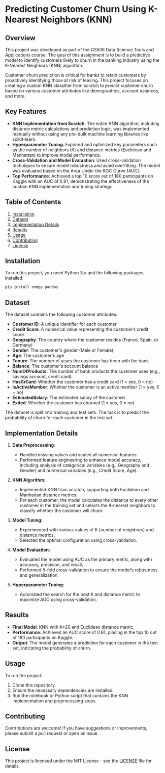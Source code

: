 # Predicting Customer Churn Using K-Nearest Neighbors (KNN)

## Overview
This project was developed as part of the CS506 Data Science Tools and Applications course. The goal of this assignment is to build a predictive model to identify customers likely to churn in the banking industry using the K-Nearest Neighbors (KNN) algorithm.

Customer churn prediction is critical for banks to retain customers by proactively identifying those at risk of leaving. This project focuses on creating a custom KNN classifier from scratch to predict customer churn based on various customer attributes like demographics, account balances, and more.

## Key Features
- **KNN Implementation from Scratch**: The entire KNN algorithm, including distance metric calculations and prediction logic, was implemented manually without using any pre-built machine learning libraries like scikit-learn.
- **Hyperparameter Tuning**: Explored and optimized key parameters such as the number of neighbors (K) and distance metrics (Euclidean and Manhattan) to improve model performance.
- **Cross-Validation and Model Evaluation**: Used cross-validation techniques to ensure model robustness and avoid overfitting. The model was evaluated based on the Area Under the ROC Curve (AUC).
- **Top Performance**: Achieved a top 10 score out of 180 participants on Kaggle with an AUC of 0.91, demonstrating the effectiveness of the custom KNN implementation and tuning strategy.

## Table of Contents
1. [Installation](#installation)
2. [Dataset](#dataset)
3. [Implementation Details](#implementation-details)
4. [Results](#results)
5. [Usage](#usage)
6. [Contributing](#contributing)
7. [License](#license)

## Installation
To run this project, you need Python 3.x and the following packages installed:

```bash
pip install numpy pandas
```

## Dataset
The dataset contains the following customer attributes:

- **Customer ID**: A unique identifier for each customer
- **Credit Score**: A numerical value representing the customer’s credit score
- **Geography**: The country where the customer resides (France, Spain, or Germany)
- **Gender**: The customer's gender (Male or Female)
- **Age**: The customer's age
- **Tenure**: The number of years the customer has been with the bank
- **Balance**: The customer’s account balance
- **NumOfProducts**: The number of bank products the customer uses (e.g., savings account, credit card)
- **HasCrCard**: Whether the customer has a credit card (1 = yes, 0 = no)
- **IsActiveMember**: Whether the customer is an active member (1 = yes, 0 = no)
- **EstimatedSalary**: The estimated salary of the customer
- **Exited**: Whether the customer has churned (1 = yes, 0 = no)

The dataset is split into training and test sets. The task is to predict the probability of churn for each customer in the test set.

## Implementation Details

1. **Data Preprocessing**:
   - Handled missing values and scaled all numerical features.
   - Performed feature engineering to enhance model accuracy, including analysis of categorical variables (e.g., Geography and Gender) and numerical variables (e.g., Credit Score, Age).

2. **KNN Algorithm**:
   - Implemented KNN from scratch, supporting both Euclidean and Manhattan distance metrics.
   - For each customer, the model calculates the distance to every other customer in the training set and selects the K-nearest neighbors to classify whether the customer will churn.

3. **Model Tuning**:
   - Experimented with various values of K (number of neighbors) and distance metrics.
   - Selected the optimal configuration using cross-validation.

4. **Model Evaluation**:
   - Evaluated the model using AUC as the primary metric, along with accuracy, precision, and recall.
   - Performed 5-fold cross-validation to ensure the model’s robustness and generalization.

5. **Hyperparameter Tuning**:
   - Automated the search for the best K and distance metric to maximize AUC using cross-validation.

## Results
- **Final Model**: KNN with K=20 and Euclidean distance metric.
- **Performance**: Achieved an AUC score of 0.91, placing in the top 10 out of 180 participants on Kaggle.
- **Output**: The model generates a prediction for each customer in the test set, indicating the probability of churn.

## Usage
To run the project:

1. Clone this repository.
2. Ensure the necessary dependencies are installed.
3. Run the notebook or Python script that contains the KNN implementation and preprocessing steps.

## Contributing
Contributions are welcome! If you have suggestions or improvements, please submit a pull request or open an issue.

## License
This project is licensed under the MIT License - see the [LICENSE](LICENSE) file for details.
